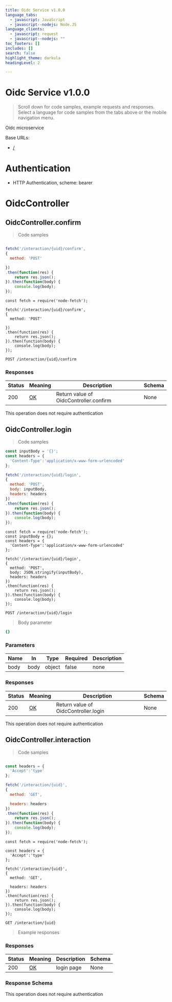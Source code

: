 ```yaml
---
title: Oidc Service v1.0.0
language_tabs:
  - javascript: JavaScript
  - javascript--nodejs: Node.JS
language_clients:
  - javascript: request
  - javascript--nodejs: ""
toc_footers: []
includes: []
search: false
highlight_theme: darkula
headingLevel: 2

---
```


<!-- Generator: Widdershins v4.0.1 -->

<h1 id="oidc-service">Oidc Service v1.0.0</h1>

> Scroll down for code samples, example requests and responses. Select a language for code samples from the tabs above or the mobile navigation menu.

Oidc microservice

Base URLs:

* <a href="/">/</a>

# Authentication

- HTTP Authentication, scheme: bearer 

<h1 id="oidc-service-oidccontroller">OidcController</h1>

## OidcController.confirm

<a id="opIdOidcController.confirm"></a>

> Code samples

```javascript

fetch('/interaction/{uid}/confirm',
{
  method: 'POST'

})
.then(function(res) {
    return res.json();
}).then(function(body) {
    console.log(body);
});

```

```javascript--nodejs
const fetch = require('node-fetch');

fetch('/interaction/{uid}/confirm',
{
  method: 'POST'

})
.then(function(res) {
    return res.json();
}).then(function(body) {
    console.log(body);
});

```

`POST /interaction/{uid}/confirm`

<h3 id="oidccontroller.confirm-responses">Responses</h3>

|Status|Meaning|Description|Schema|
|---|---|---|---|
|200|[OK](https://tools.ietf.org/html/rfc7231#section-6.3.1)|Return value of OidcController.confirm|None|

<aside class="success">
This operation does not require authentication
</aside>

## OidcController.login

<a id="opIdOidcController.login"></a>

> Code samples

```javascript
const inputBody = '{}';
const headers = {
  'Content-Type':'application/x-www-form-urlencoded'
};

fetch('/interaction/{uid}/login',
{
  method: 'POST',
  body: inputBody,
  headers: headers
})
.then(function(res) {
    return res.json();
}).then(function(body) {
    console.log(body);
});

```

```javascript--nodejs
const fetch = require('node-fetch');
const inputBody = {};
const headers = {
  'Content-Type':'application/x-www-form-urlencoded'
};

fetch('/interaction/{uid}/login',
{
  method: 'POST',
  body: JSON.stringify(inputBody),
  headers: headers
})
.then(function(res) {
    return res.json();
}).then(function(body) {
    console.log(body);
});

```

`POST /interaction/{uid}/login`

> Body parameter

```yaml
{}

```

<h3 id="oidccontroller.login-parameters">Parameters</h3>

|Name|In|Type|Required|Description|
|---|---|---|---|---|
|body|body|object|false|none|

<h3 id="oidccontroller.login-responses">Responses</h3>

|Status|Meaning|Description|Schema|
|---|---|---|---|
|200|[OK](https://tools.ietf.org/html/rfc7231#section-6.3.1)|Return value of OidcController.login|None|

<aside class="success">
This operation does not require authentication
</aside>

## OidcController.interaction

<a id="opIdOidcController.interaction"></a>

> Code samples

```javascript

const headers = {
  'Accept':'type'
};

fetch('/interaction/{uid}',
{
  method: 'GET',

  headers: headers
})
.then(function(res) {
    return res.json();
}).then(function(body) {
    console.log(body);
});

```

```javascript--nodejs
const fetch = require('node-fetch');

const headers = {
  'Accept':'type'
};

fetch('/interaction/{uid}',
{
  method: 'GET',

  headers: headers
})
.then(function(res) {
    return res.json();
}).then(function(body) {
    console.log(body);
});

```

`GET /interaction/{uid}`

> Example responses

<h3 id="oidccontroller.interaction-responses">Responses</h3>

|Status|Meaning|Description|Schema|
|---|---|---|---|
|200|[OK](https://tools.ietf.org/html/rfc7231#section-6.3.1)|login page|None|

<h3 id="oidccontroller.interaction-responseschema">Response Schema</h3>

<aside class="success">
This operation does not require authentication
</aside>

